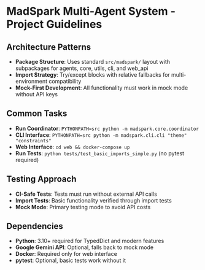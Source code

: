 # MadSpark Multi-Agent System - Project Guidelines

## Architecture Patterns
- **Package Structure**: Uses standard `src/madspark/` layout with subpackages for agents, core, utils, cli, and web_api
- **Import Strategy**: Try/except blocks with relative fallbacks for multi-environment compatibility
- **Mock-First Development**: All functionality must work in mock mode without API keys

## Common Tasks
- **Run Coordinator**: `PYTHONPATH=src python -m madspark.core.coordinator`
- **CLI Interface**: `PYTHONPATH=src python -m madspark.cli.cli "theme" "constraints"`
- **Web Interface**: `cd web && docker-compose up`
- **Run Tests**: `python tests/test_basic_imports_simple.py` (no pytest required)

## Testing Approach
- **CI-Safe Tests**: Tests must run without external API calls
- **Import Tests**: Basic functionality verified through import tests
- **Mock Mode**: Primary testing mode to avoid API costs

## Dependencies
- **Python**: 3.10+ required for TypedDict and modern features
- **Google Gemini API**: Optional, falls back to mock mode
- **Docker**: Required only for web interface
- **pytest**: Optional, basic tests work without it
